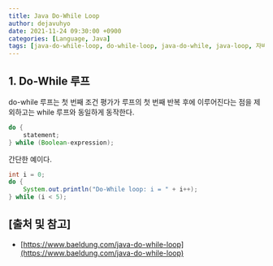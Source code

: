```yaml
---
title: Java Do-While Loop
author: dejavuhyo
date: 2021-11-24 09:30:00 +0900
categories: [Language, Java]
tags: [java-do-while-loop, do-while-loop, java-do-while, java-loop, 자바-do-while-loop, do-while-루프]
---
```


## 1. Do-While 루프
do-while 루프는 첫 번째 조건 평가가 루프의 첫 번째 반복 후에 이루어진다는 점을 제외하고는 while 루프와 동일하게 동작한다.

```java
do {
    statement;
} while (Boolean-expression);
```

간단한 예이다.

```java
int i = 0;
do {
    System.out.println("Do-While loop: i = " + i++);
} while (i < 5);
```

## [출처 및 참고]
* [https://www.baeldung.com/java-do-while-loop](https://www.baeldung.com/java-do-while-loop)
